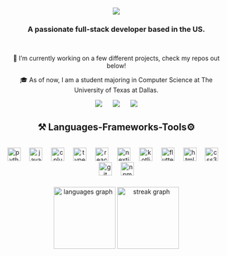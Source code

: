 <h1 align="center">
    <img src="https://readme-typing-svg.herokuapp.com/?font=Righteous&size=35&color=2E3440center=true&vCenter=true&width=500&height=70&duration=4000&lines=Hi👋;+I'm+Jordan;" />
</h1>

<h3 align="center">A passionate full-stack developer based in the US. </h3>

<br/>

<div align="center">
 
 🔭 I’m currently working on a few different projects, check my repos out below!
 
 🎓 As of now, I am a student majoring in Computer Science at The University of Texas at Dallas.

 </div>

<div align="center"> 
  <a href="mailto:jordan@jordanjoelson.com" style="margin: 0 10px; text-decoration: none;">
    <img src="https://img.shields.io/badge/Gmail-333333?style=for-the-badge&logo=gmail&logoColor=red" />
  </a>
  <a href="https://linkedin.com/in/jordanjoelson" target="_blank" style="margin: 0 10px; text-decoration: none;">
    <img src="https://img.shields.io/badge/LinkedIn-0077B5?style=for-the-badge&logo=linkedin&logoColor=white" />
  </a>
  <a href="https://jordanjoelson.com" target="_blank" style="margin: 0 10px; text-decoration: none;">
     <img src="https://img.shields.io/badge/Portfolio-FF5722?style=for-the-badge&logo=todoist&logoColor=white" /> 
  </a>
</div>

<h2 align="center">⚒ Languages-Frameworks-Tools⚙️ </h2>
<br/>

<div align="center">
  <img src="https://cdn.jsdelivr.net/gh/devicons/devicon/icons/python/python-original.svg" height="30" alt="python logo"  />
  <img width="12" />
  <img src="https://cdn.jsdelivr.net/gh/devicons/devicon/icons/javascript/javascript-original.svg" height="30" alt="javascript logo"  />
  <img width="12" />
  <img src="https://cdn.jsdelivr.net/gh/devicons/devicon/icons/cplusplus/cplusplus-original.svg" height="30" alt="cplusplus logo"  />
  <img width="12" />
  <img src="https://cdn.jsdelivr.net/gh/devicons/devicon/icons/typescript/typescript-original.svg" height="30" alt="typescript logo"  />
  <img width="12" />
  <img src="https://cdn.jsdelivr.net/gh/devicons/devicon/icons/react/react-original.svg" height="30" alt="react logo"  />
  <img width="12" />
  <img src="https://cdn.jsdelivr.net/gh/devicons/devicon/icons/nextjs/nextjs-original.svg" height="30" alt="nextjs logo"  />
  <img width="12" />
  <img src="https://cdn.jsdelivr.net/gh/devicons/devicon/icons/kotlin/kotlin-original.svg" height="30" alt="kotlin logo"  />
  <img width="12" />
  <img src="https://cdn.jsdelivr.net/gh/devicons/devicon/icons/flutter/flutter-original.svg" height="30" alt="flutter logo"  />
  <img width="12" />
  <img src="https://cdn.jsdelivr.net/gh/devicons/devicon/icons/html5/html5-original.svg" height="30" alt="html5 logo"  />
  <img width="12" />
  <img src="https://cdn.jsdelivr.net/gh/devicons/devicon/icons/css3/css3-original.svg" height="30" alt="css3 logo"  />
  <img width="12" />
  <img src="https://cdn.jsdelivr.net/gh/devicons/devicon/icons/git/git-original.svg" height="30" alt="git logo"  />
  <img width="12" />
  <img src="https://cdn.jsdelivr.net/gh/devicons/devicon/icons/npm/npm-original-wordmark.svg" height="30" alt="npm logo"  />
</div>

###

<div align="center">
    <img src="https://github-readme-stats.vercel.app/api/top-langs?username=jordanjoelson&locale=en&hide_title=false&layout=compact&card_width=320&langs_count=5&theme=nord&hide_border=false&order=2" height="140" alt="languages graph"  />
    <img src="https://streak-stats.demolab.com?user=jordanjoelson&locale=en&mode=daily&theme=nord&hide_border=false&border_radius=5&order=3" height="140" alt="streak graph"  />
</div>

###
